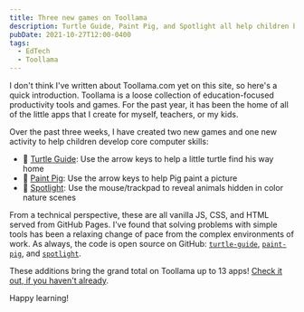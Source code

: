 ```yaml
---
title: Three new games on Toollama
description: Turtle Guide, Paint Pig, and Spotlight all help children build computer literacy
pubDate: 2021-10-27T12:00-0400
tags:
  - EdTech
  - Toollama
---
```


I don't think I've written about Toollama.com yet on this site, so here's a quick introduction. Toollama is a loose collection of education-focused productivity tools and games. For the past year, it has been the home of all of the little apps that I create for myself, teachers, or my kids.

Over the past three weeks, I have created two new games and one new activity to help children develop core computer skills:

- 🐢 [Turtle Guide](https://seanmcp.github.io/turtle-guide): Use the arrow keys to help a little turtle find his way home
- 🐷 [Paint Pig](https://seanmcp.github.io/paint-pig): Use the arrow keys to help Pig paint a picture
- 🔦 [Spotlight](https://seanmcp.github.io/spotlight): Use the mouse/trackpad to reveal animals hidden in color nature scenes

From a technical perspective, these are all vanilla JS, CSS, and HTML served from GitHub Pages. I've found that solving problems with simple tools has been a relaxing change of pace from the complex environments of work. As always, the code is open source on GitHub: [`turtle-guide`](https://github.com/seanmcp/turtle-guide), [`paint-pig`](https://github.com/seanmcp/paint-pig), and [`spotlight`](https://github.com/seanmcp/spotlight).

These additions bring the grand total on Toollama up to 13 apps! [Check it out, if you haven't already](/tools).

Happy learning!
